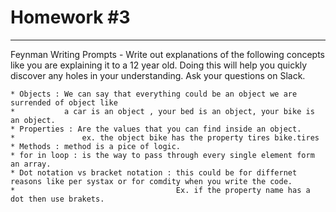 # Homework #3

---
Feynman Writing Prompts - Write out explanations of the following concepts like you are explaining it to a 12 year old.  Doing this will help you quickly discover any holes in your understanding.  Ask your questions on Slack.
		
	* Objects : We can say that everything could be an object we are surrended of object like 
	*           a car is an object , your bed is an object, your bike is an object.
	* Properties : Are the values that you can find inside an object.
	*               ex. the object bike has the property tires bike.tires
	* Methods : method is a pice of logic.
	* for in loop : is the way to pass through every single element form an array.
	* Dot notation vs bracket notation : this could be for differnet reasons like per systax or for comdity when you write the code.
	*                                    Ex. if the property name has a dot then use brakets.